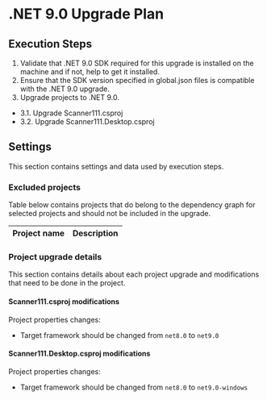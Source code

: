 # .NET 9.0 Upgrade Plan

## Execution Steps

1. Validate that .NET 9.0 SDK required for this upgrade is installed on the machine and if not, help to get it installed.
2. Ensure that the SDK version specified in global.json files is compatible with the .NET 9.0 upgrade.
3. Upgrade projects to .NET 9.0.
  - 3.1. Upgrade Scanner111.csproj
  - 3.2. Upgrade Scanner111.Desktop.csproj

## Settings

This section contains settings and data used by execution steps.

### Excluded projects

Table below contains projects that do belong to the dependency graph for selected projects and should not be included in the upgrade.

| Project name | Description |
|:-------------|:-----------:|

### Project upgrade details
This section contains details about each project upgrade and modifications that need to be done in the project.

#### Scanner111.csproj modifications

Project properties changes:
  - Target framework should be changed from `net8.0` to `net9.0`

#### Scanner111.Desktop.csproj modifications

Project properties changes:
  - Target framework should be changed from `net8.0` to `net9.0-windows`